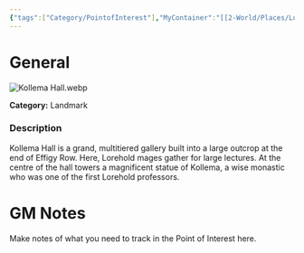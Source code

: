 ```yaml
---
{"tags":["Category/PointofInterest"],"MyContainer":"[[2-World/Places/Lorehold Campus.md|Lorehold Campus]]","MyCategory":"Landmark","obsidianUIMode":"preview","image":"Kollema Hall.webp","dg-publish":true,"permalink":"/2-world/points-of-interest/kollema-hall/","dgPassFrontmatter":true,"updated":"2025-09-29T15:19:16.000+01:00"}
---
```



# General

![Kollema Hall.webp](/img/user/z_Assets/Maps/Kollema%20Hall.webp)

**Category:** Landmark

### Description
Kollema Hall is a grand, multitiered gallery built into a large outcrop at the end of Effigy Row. Here, Lorehold mages gather for large lectures. At the centre of the hall towers a magnificent statue of Kollema, a wise monastic who was one of the first Lorehold professors.

# GM Notes

Make notes of what you need to track in the Point of Interest here. 

